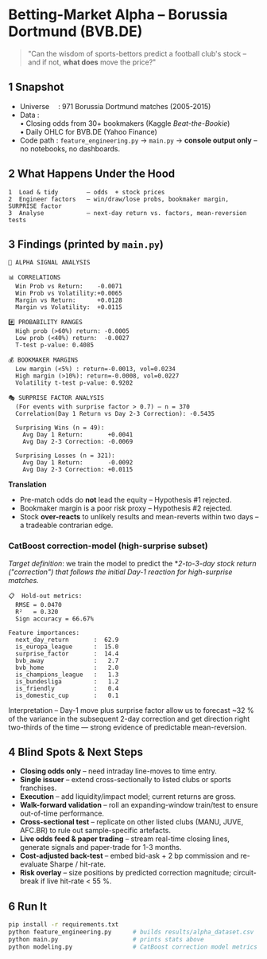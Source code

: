 # Betting-Market Alpha – Borussia Dortmund (BVB.DE)

> "Can the wisdom of sports-bettors predict a football club's stock – and if not, **what does** move the price?"


## 1 Snapshot
* Universe   : 971 Borussia Dortmund matches (2005-2015)  
* Data        :  
  • Closing odds from 30+ bookmakers (Kaggle *Beat-the-Bookie*)  
  • Daily OHLC for BVB.DE (Yahoo Finance)  
* Code path   : `feature_engineering.py` → `main.py` → **console output only** – no notebooks, no dashboards.


## 2 What Happens Under the Hood
```
1  Load & tidy        – odds  + stock prices
2  Engineer factors   – win/draw/lose probs, bookmaker margin, SURPRISE factor
3  Analyse            – next-day return vs. factors, mean-reversion tests
```


## 3 Findings (printed by `main.py`)
```
🎯 ALPHA SIGNAL ANALYSIS

📊 CORRELATIONS
  Win Prob vs Return:    -0.0071
  Win Prob vs Volatility:+0.0065
  Margin vs Return:      +0.0128
  Margin vs Volatility:  +0.0115

#️⃣ PROBABILITY RANGES
  High prob (>60%) return: -0.0005
  Low prob (<40%) return:  -0.0027
  T-test p-value: 0.4085

💰 BOOKMAKER MARGINS
  Low margin (<5%) : return=-0.0013, vol=0.0234
  High margin (>10%): return=-0.0008, vol=0.0227
  Volatility t-test p-value: 0.9202

🎭 SURPRISE FACTOR ANALYSIS
  (For events with surprise factor > 0.7) – n = 370
  Correlation(Day 1 Return vs Day 2-3 Correction): -0.5435

  Surprising Wins (n = 49):
    Avg Day 1 Return:       +0.0041
    Avg Day 2-3 Correction: -0.0069

  Surprising Losses (n = 321):
    Avg Day 1 Return:       -0.0092
    Avg Day 2-3 Correction: +0.0115
```
**Translation**
* Pre-match odds do **not** lead the equity – Hypothesis #1 rejected.
* Bookmaker margin is a poor risk proxy – Hypothesis #2 rejected.
* Stock **over-reacts** to unlikely results and mean-reverts within two days – a tradeable contrarian edge.

### CatBoost correction-model (high-surprise subset)
*Target definition*: we train the model to predict the **2-to-3-day stock return ("correction") that follows the initial Day-1 reaction for high-surprise matches.*

```
📋  Hold-out metrics:
  RMSE = 0.0470
  R²   = 0.320
  Sign accuracy = 66.67%

Feature importances:
  next_day_return       :  62.9
  is_europa_league      :  15.0
  surprise_factor       :  14.4
  bvb_away              :   2.7
  bvb_home              :   2.0
  is_champions_league   :   1.3
  is_bundesliga         :   1.2
  is_friendly           :   0.4
  is_domestic_cup       :   0.1
```

Interpretation – Day-1 move plus surprise factor allow us to forecast ~32 % of the variance in the subsequent 2-day correction and get direction right two-thirds of the time — strong evidence of predictable mean-reversion.



## 4 Blind Spots & Next Steps
* **Closing odds only** – need intraday line-moves to time entry.
* **Single issuer** – extend cross-sectionally to listed clubs or sports franchises.
* **Execution** – add liquidity/impact model; current returns are gross.
* **Walk-forward validation** – roll an expanding-window train/test to ensure out-of-time performance.
* **Cross-sectional test** – replicate on other listed clubs (MANU, JUVE, AFC.BR) to rule out sample-specific artefacts.
* **Live odds feed & paper trading** – stream real-time closing lines, generate signals and paper-trade for 1-3 months.
* **Cost-adjusted back-test** – embed bid-ask + 2 bp commission and re-evaluate Sharpe / hit-rate.
* **Risk overlay** – size positions by predicted correction magnitude; circuit-break if live hit-rate < 55 %.


## 6 Run It
```bash
pip install -r requirements.txt
python feature_engineering.py      # builds results/alpha_dataset.csv
python main.py                     # prints stats above
python modeling.py                 # CatBoost correction model metrics
```